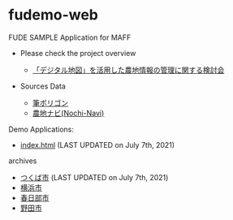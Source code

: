# fudemo-web

FUDE SAMPLE Application for MAFF

- Please check the project overview

  - [「デジタル地図」を活用した農地情報の管理に関する検討会](https://www.maff.go.jp/j/kanbo/dmap/191127.html)


- Sources Data
  - [筆ポリゴン](https://www.maff.go.jp/j/tokei/porigon/)
  - [農地ナビ(Nochi-Navi)](https://www.alis-ac.jp/FarmInformation)



Demo Applications:
- [index.html](./index.html) (LAST UPDATED on July 7th, 2021)

archives
- [つくば市](./tsukuba.html) (LAST UPDATED on July 7th, 2021)
- [横浜市](./yokohama.html)
- [春日部市](./kasukabe.html)
- [野田市](./noda.html)
